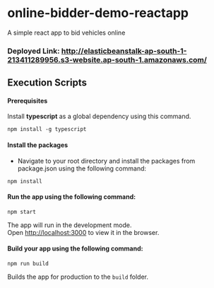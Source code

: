 # online-bidder-demo-reactapp
 A simple react app to bid vehicles online

### Deployed Link: http://elasticbeanstalk-ap-south-1-213411289956.s3-website.ap-south-1.amazonaws.com/

## Execution Scripts
#### Prerequisites
Install **typescript** as a global dependency using this command.

`npm install -g typescript`

#### Install the packages
- Navigate to your root directory and install the packages from package.json using the following command:
  
`npm install`

#### Run the app using the following command:

`npm start`

The app will run in the development mode.\
Open [http://localhost:3000](http://localhost:3000) to view it in the browser.

#### Build your app using the following command:

`npm run build`

Builds the app for production to the `build` folder.
